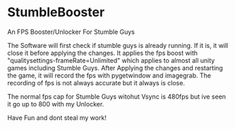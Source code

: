 # StumbleBooster

An FPS Booster/Unlocker For Stumble Guys

The Software will first check if stumble guys is already running. If it is, it will close it before applying the changes.
It applies the fps boost with "qualitysettings-frameRate=Unlimited" which applies to almost all unity games including Stumble Guys.
After Applying the changes and restarting the game, it will record the fps with pygetwindow and imagegrab. The recording of fps is not always accurate but it always is close.

The normal fps cap for Stumble Guys witohut Vsync is 480fps but ive seen it go up to 800 with my Unlocker.

Have Fun and dont steal my work!
